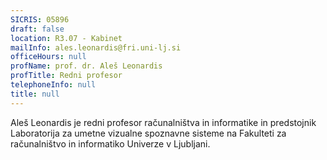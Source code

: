 ```yaml
---
SICRIS: 05896
draft: false
location: R3.07 - Kabinet
mailInfo: ales.leonardis@fri.uni-lj.si
officeHours: null
profName: prof. dr. Aleš Leonardis
profTitle: Redni profesor
telephoneInfo: null
title: null
---
```



Aleš Leonardis je redni profesor računalništva in informatike in predstojnik Laboratorija za umetne vizualne spoznavne sisteme na Fakulteti za računalništvo in informatiko Univerze v Ljubljani.